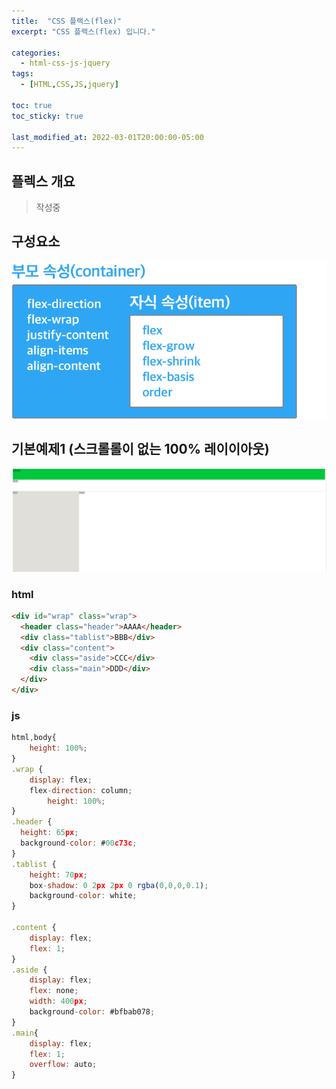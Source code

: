 ```yaml
---
title:  "CSS 플랙스(flex)"
excerpt: "CSS 플랙스(flex) 입니다."

categories:
  - html-css-js-jquery
tags:
  - [HTML,CSS,JS,jquery]

toc: true
toc_sticky: true

last_modified_at: 2022-03-01T20:00:00-05:00
---
```


## 플렉스 개요
> 작성중



## 구성요소
![사진1](/assets/images/WebProgramming/HtmlCsssJsJquery/css-flex1.png)


## 기본예제1 (스크롤롤이 없는 100% 레이이아웃)
![사진1](/assets/images/WebProgramming/HtmlCsssJsJquery/css-flex2.jpg)

### html
```html
<div id="wrap" class="wrap">
  <header class="header">AAAA</header>
  <div class="tablist">BBB</div>
  <div class="content">
    <div class="aside">CCC</div>
    <div class="main">DDD</div>
  </div>
</div>

```

### js
```js
html,body{
	height: 100%;
}
.wrap {
    display: flex;
    flex-direction: column;
		height: 100%;
}
.header {
  height: 65px;
  background-color: #00c73c;
}
.tablist {
    height: 70px;
    box-shadow: 0 2px 2px 0 rgba(0,0,0,0.1);
    background-color: white;
}

.content {
    display: flex;
    flex: 1;
}
.aside {
    display: flex;
    flex: none;
    width: 400px;
    background-color: #bfbab078;
}
.main{
    display: flex;
    flex: 1;
    overflow: auto;
}

```

